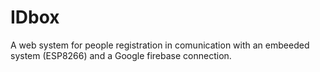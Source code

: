 # IDbox
A web system for people registration in comunication with an embeeded system (ESP8266) and a Google firebase connection.

